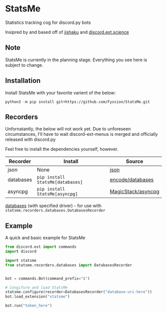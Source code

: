 # StatsMe

Statistics tracking cog for discord.py bots

Insipred by and based off of [jishaku](https://github.com/Gorialis/jishaku) and [discord.ext.science](https://github.com/NCPlayz/discord-ext-science)

## Note

StatsMe is currently in the planning stage.
Everything you see here is subject to change.

## Installation

Install StatsMe with your favorite varient of the below:

```shell
python3 -m pip install git+https://github.com/Fyssion/StatsMe.git
```

## Recorders

Unfornatantly, the below will not work yet.
Due to unforeseen circumstances, I'll have to wait discord-ext-menus
is merged and officially released with discord.py

Feel free to install the dependencies yourself, however. 

| Recorder   | Install                          | Source                                                         |
|------------|----------------------------------|----------------------------------------------------------------|
| json       | None                             | [json](https://github.com/python/cpython/tree/master/Lib/json) |
| databases  | `pip install StatsMe[databases]` | [encode/databases](https://github.com/encode/databases)        |
| asyncpg    | `pip install StatsMe[asyncpg]`   | [MagicStack/asyncpg](https://github.com/MagicStack/asyncpg)    |

[databases](https://github.com/encode/databases) (with specified driver) -
for use with `statsme.recorders.databases.DatabasesRecorder`

## Example

A quick and basic example for StatsMe

```py
from discord.ext import commands
import discord

import statsme
from statsme.recorders.databases import DatabasesRecorder


bot = commands.Bot(command_prefix="$")

# Congifure and load StatsMe
statsme.configure(recorder=DatabasesRecorder("database-uri-here"))
bot.load_extension("statsme")

bot.run("token_here")
```

